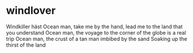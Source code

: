 # windlover
Windkiller häst
Ocean man, take me by the hand, lead me to the land that you understand 
Ocean man, the voyage to the corner of the globe is a real trip 
Ocean man, the crust of a tan man imbibed by the sand 
Soaking up the thirst of the land
